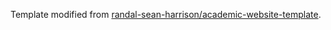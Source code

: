 <p>Template modified from <a href="https://github.com/randal-sean-harrison/academic-website-template">randal-sean-harrison/academic-website-template</a>.</p>
